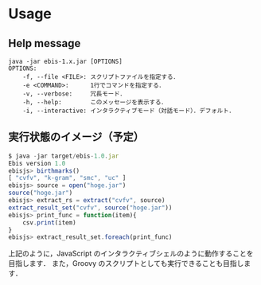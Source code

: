 # Usage

## Help message

```
java -jar ebis-1.x.jar [OPTIONS]
OPTIONS:
    -f, --file <FILE>: スクリプトファイルを指定する．
    -e <COMMAND>:      1行でコマンドを指定する．
    -v, --verbose:     冗長モード．
    -h, --help:        このメッセージを表示する．
    -i, --interactive: インタラクティブモード（対話モード）．デフォルト．
```

## 実行状態のイメージ（予定）

```javascript
$ java -jar target/ebis-1.0.jar
Ebis version 1.0
ebisjs> birthmarks()
[ "cvfv", "k-gram", "smc", "uc" ]
ebisjs> source = open("hoge.jar")
source("hoge.jar")
ebisjs> extract_rs = extract("cvfv", source)
extract_result_set("cvfv", source("hoge.jar"))
ebisjs> print_func = function(item){
    csv.print(item)
}
ebisjs> extract_result_set.foreach(print_func)
```

上記のように，JavaScript のインタラクティブシェルのように動作することを目指します．
また，Groovy のスクリプトとしても実行できることも目指します．

